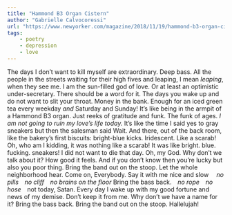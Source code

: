 ```yaml
---
title: "Hammond B3 Organ Cistern"
author: "Gabrielle Calvocoressi"
url: "https://www.newyorker.com/magazine/2018/11/19/hammond-b3-organ-cistern"
tags: 
    - poetry
    - depression
    - love
---
```


The days I don’t want to kill myself
are extraordinary. Deep bass. All the people
in the streets waiting for their high fives
and leaping, I mean *leaping*,
when they see me. I am the sun-filled
god of love. Or at least an optimistic
under-secretary. There should be a word for it.
The days you wake up and do not want
to slit your throat. Money in the bank.
Enough for an iced green tea every weekday
*and* Saturday and Sunday! It’s like being
in the armpit of a Hammond B3 organ.
Just reeks of gratitude and funk.
The funk of ages. *I am not going to ruin
my love’s life today.* It’s like the time I said yes
to gray sneakers but then the salesman said
Wait. And there, out of the back room,
like the bakery’s first biscuits: bright-blue kicks.
Iridescent. Like a scarab! Oh, who am I kidding,
it was nothing like a scarab! It was like
bright. blue. fucking. sneakers! I did not
want to die that day. Oh, my God.
Why don’t we talk about it? How good it feels.
And if you don’t know then you’re lucky
but also you poor thing. Bring the band out on the stoop.
Let the whole neighborhood hear. Come on, Everybody.
Say it with me nice and slow
&emsp;*no pills&emsp;no cliff&emsp;no brains on the floor*
Bring the bass back.&emsp;*no rope&emsp;no hose*&emsp;not today, Satan.
Every day I wake up with my good fortune
and news of my demise. Don’t keep it from me.
Why don’t we have a name for it?
Bring the bass back. Bring the band out on the stoop.
Hallelujah!